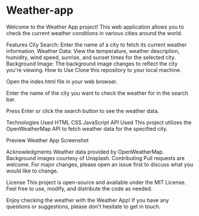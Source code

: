 # Weather-app
Welcome to the Weather App project! This web application allows you to check the current weather conditions in various cities around the world.

Features
City Search: Enter the name of a city to fetch its current weather information.
Weather Data: View the temperature, weather description, humidity, wind speed, sunrise, and sunset times for the selected city.
Background Image: The background image changes to reflect the city you're viewing.
How to Use
Clone this repository to your local machine.

Open the index.html file in your web browser.

Enter the name of the city you want to check the weather for in the search bar.

Press Enter or click the search button to see the weather data.

Technologies Used
HTML
CSS
JavaScript
API Used
This project utilizes the OpenWeatherMap API to fetch weather data for the specified city.

Preview
Weather App Screenshot

Acknowledgments
Weather data provided by OpenWeatherMap.
Background images courtesy of Unsplash.
Contributing
Pull requests are welcome. For major changes, please open an issue first to discuss what you would like to change.

License
This project is open-source and available under the MIT License. Feel free to use, modify, and distribute the code as needed.

Enjoy checking the weather with the Weather App! If you have any questions or suggestions, please don't hesitate to get in touch.
